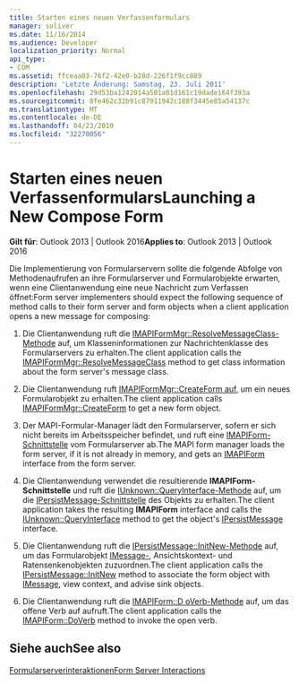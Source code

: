 ```yaml
---
title: Starten eines neuen Verfassenformulars
manager: soliver
ms.date: 11/16/2014
ms.audience: Developer
localization_priority: Normal
api_type:
- COM
ms.assetid: ffceaa03-76f2-42e0-b28d-226f1f9cc889
description: 'Letzte Änderung: Samstag, 23. Juli 2011'
ms.openlocfilehash: 29d53ba1242014a501a01d161c19dade164f393a
ms.sourcegitcommit: 8fe462c32b91c87911942c188f3445e85a54137c
ms.translationtype: MT
ms.contentlocale: de-DE
ms.lasthandoff: 04/23/2019
ms.locfileid: "32270056"
---
```

# <a name="launching-a-new-compose-form"></a><span data-ttu-id="1cd28-103">Starten eines neuen Verfassenformulars</span><span class="sxs-lookup"><span data-stu-id="1cd28-103">Launching a New Compose Form</span></span>

  
  
<span data-ttu-id="1cd28-104">**Gilt für**: Outlook 2013 | Outlook 2016</span><span class="sxs-lookup"><span data-stu-id="1cd28-104">**Applies to**: Outlook 2013 | Outlook 2016</span></span> 
  
<span data-ttu-id="1cd28-105">Die Implementierung von Formularservern sollte die folgende Abfolge von Methodenaufrufen an ihre Formularserver und Formularobjekte erwarten, wenn eine Clientanwendung eine neue Nachricht zum Verfassen öffnet:</span><span class="sxs-lookup"><span data-stu-id="1cd28-105">Form server implementers should expect the following sequence of method calls to their form server and form objects when a client application opens a new message for composing:</span></span>
  
1. <span data-ttu-id="1cd28-106">Die Clientanwendung ruft die [IMAPIFormMgr::ResolveMessageClass-Methode](imapiformmgr-resolvemessageclass.md) auf, um Klasseninformationen zur Nachrichtenklasse des Formularservers zu erhalten.</span><span class="sxs-lookup"><span data-stu-id="1cd28-106">The client application calls the [IMAPIFormMgr::ResolveMessageClass](imapiformmgr-resolvemessageclass.md) method to get class information about the form server's message class.</span></span> 
    
2. <span data-ttu-id="1cd28-107">Die Clientanwendung ruft [IMAPIFormMgr::CreateForm auf,](imapiformmgr-createform.md) um ein neues Formularobjekt zu erhalten.</span><span class="sxs-lookup"><span data-stu-id="1cd28-107">The client application calls [IMAPIFormMgr::CreateForm](imapiformmgr-createform.md) to get a new form object.</span></span> 
    
3. <span data-ttu-id="1cd28-108">Der MAPI-Formular-Manager lädt den Formularserver, sofern er sich nicht bereits im Arbeitsspeicher befindet, und ruft eine [IMAPIForm-Schnittstelle](imapiformiunknown.md) vom Formularserver ab.</span><span class="sxs-lookup"><span data-stu-id="1cd28-108">The MAPI form manager loads the form server, if it is not already in memory, and gets an [IMAPIForm](imapiformiunknown.md) interface from the form server.</span></span> 
    
4. <span data-ttu-id="1cd28-109">Die Clientanwendung verwendet die resultierende **IMAPIForm-Schnittstelle** und ruft die [IUnknown::QueryInterface-Methode](https://msdn.microsoft.com/library/54d5ff80-18db-43f2-b636-f93ac053146d%28Office.15%29.aspx) auf, um die [IPersistMessage-Schnittstelle](ipersistmessageiunknown.md) des Objekts zu erhalten.</span><span class="sxs-lookup"><span data-stu-id="1cd28-109">The client application takes the resulting **IMAPIForm** interface and calls the [IUnknown::QueryInterface](https://msdn.microsoft.com/library/54d5ff80-18db-43f2-b636-f93ac053146d%28Office.15%29.aspx) method to get the object's [IPersistMessage](ipersistmessageiunknown.md) interface.</span></span> 
    
5. <span data-ttu-id="1cd28-110">Die Clientanwendung ruft die [IPersistMessage::InitNew-Methode](ipersistmessage-initnew.md) auf, um das Formularobjekt [IMessage-](imessageimapiprop.md), Ansichtskontext- und Ratensenkenobjekten zuzuordnen.</span><span class="sxs-lookup"><span data-stu-id="1cd28-110">The client application calls the [IPersistMessage::InitNew](ipersistmessage-initnew.md) method to associate the form object with [IMessage](imessageimapiprop.md), view context, and advise sink objects.</span></span>
    
6. <span data-ttu-id="1cd28-111">Die Clientanwendung ruft die [IMAPIForm::D oVerb-Methode](imapiform-doverb.md) auf, um das offene Verb auf aufruft.</span><span class="sxs-lookup"><span data-stu-id="1cd28-111">The client application calls the [IMAPIForm::DoVerb](imapiform-doverb.md) method to invoke the open verb.</span></span> 
    
## <a name="see-also"></a><span data-ttu-id="1cd28-112">Siehe auch</span><span class="sxs-lookup"><span data-stu-id="1cd28-112">See also</span></span>



[<span data-ttu-id="1cd28-113">Formularserverinteraktionen</span><span class="sxs-lookup"><span data-stu-id="1cd28-113">Form Server Interactions</span></span>](form-server-interactions.md)

